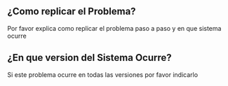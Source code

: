 ## ¿Como replicar el Problema?
Por favor explica como replicar el problema paso a paso y en que sistema ocurre

## ¿En que version del Sistema Ocurre?
Si este problema ocurre en todas las versiones por favor indicarlo
